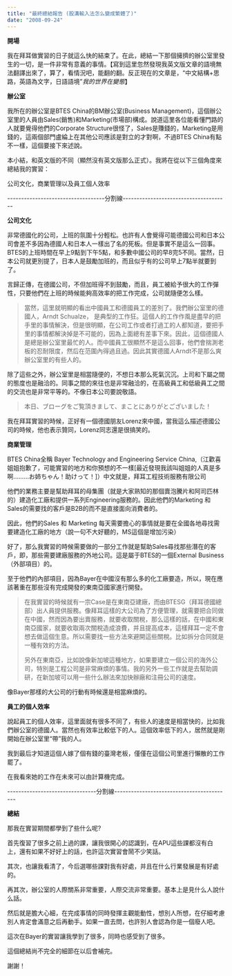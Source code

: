 ```yaml
---
title: "最終總結報告 (股溝輸入法怎么變成繁體了)"
date: "2008-09-24"
---
```


**開場**

我在拜耳做實習的日子就這么快的結束了。在此，總結一下那個擁擠的辦公室里發生的一切，是一件非常有意義的事情。【寫到這里忽然發現我英文版文章的語境無法翻譯出來了，算了，看情況吧，能翻的翻。反正現在的文章是，“中文結構+思路，英語為文字，日語語境”_我的世界在變態_】

**辦公室**

我所在的辦公室是BTES China的BM辦公室(Business Management)，這個辦公室里的人員由Sales(銷售)和Marketing(市場部)構成。說道這里各位能看懂門路的人就要覺得他們的Corporate Structure很怪了，Sales是賺錢的，Marketing是用錢的，這兩個部門盧綸上在其他公司應該是對立的才對啊，不過BTES China有點不一樣，這個要接下來述說。

本小結，和英文版的不同（顯然沒有英文版那么正式）。我將在從以下三個角度來總結我的實習：

公司文化，商業管理以及員工個人效率

\-----------------------------------分割線--------------------------------------

**公司文化**

非常德國化的公司，上班的氛圍十分輕松。也許有人會覺得可能德國公司和日本公司會差不多因為德國人和日本人一樣出了名的死板。但是事實不是這么一回事。BTES的上班時間在早上9點到下午5點，和多數中國公司的早8完5不同。當然，日本公司就更別提了，日本人是鼓勵加班的，而且似乎有的公司早上7點半就要到了。

言歸正傳，在德國公司，不但加班得不到鼓勵，而且，員工被給予很大的工作彈性，只要他們在上班的時候能夠高效率的把工作完成，公司就隨便怎么樣。

> 當然，這里就明顯的看出中國員工和德國員工的差別了。我們辦公室里的德國人，Arndt Schualze， 是典型的工作狂。這個人的工作作風是盡早的把手里的事情解決，但是很明顯，在公司工作或者打過工的人都知道，要把手里的事情都解決掉是不可能的，因為上面總有差事下來。因此，這個德國人是總是辦公室里最忙的人。而中國員工很顯然不是這么回事，他們會揣測老板的忍耐限度，然后在范圍內得過且過。因此其實德國人Arndt不是那么爽辦公室里的有些人的。

除了這些之外，辦公室里是相當隨便的，不想日本那么死氣沉沉。上司和下屬之間的態度也是融洽的。同事之間的來往也是非常融洽的，在高級員工和低級員工之間的交流也是非常平等的。不像日本公司要說敬語。

> 本日、ブローグをご覧頂きまして、まことにありがとございました！

我在拜耳實習的時候，正好有一個德國朋友Lorenz來中國，當我這么描述德國公司的時候，他也表示贊同，Lorenz同志還是很搞笑的。

**商業管理**

BTES China全稱 Bayer Technology and Engineering Service China,（江歡喜姐姐抱歉了，可能實習的地方和你預想的不一樣\[最近發現我該叫姐姐的人真是多啊………お姉ちゃん！助けって！\]）中文就是，拜耳工程技術服務有限公司

他們的業務主要是幫助拜耳的母集團（就是大家熟知的那個賣泡騰片和阿司匹林的）建造化工廠和提供一系列Engineering服務的。因此他們的Marketing 和Sales的需要找的客戶是B2B的而不是直接面向消費者的。

因此，他們的Sales 和 Marketing 每天需要擔心的事情就是要在全國各地尋找需要建造化工廠的地方（說一句不大好聽的，MS這個是增加污染）

好了，那么我實習的時候需要做的一部分工作就是幫助Sales尋找那些潛在的客戶，即，那些需要建廠服務的外地公司。這是屬于BTES的一個External Business（外部項目）的。

至于他們的內部項目，因為Bayer在中國沒有那么多的化工廠要造，所以，現在應該著重在那些沒有完成開發的東南亞國家進行開發。

> 在我實習的時候就有一宗Case是在東南亞建廠，而由BTESG（拜耳德國總部）出人員提供服務。像拜耳這樣的大公司為了方便管理，就需要把合同做在中國，然而因為要出賣服務，就要收取關稅，那么這樣的話，在中國和東南亞國家，就要收取兩次關稅造成浪費，并且提高成本，這樣拜耳一定不會想去做這個生意。所以需要找一些方法來避開這些關稅。比如拆分合同就是一種有效的方法。
> 
> 另外在東南亞，比如說像新加坡這種地方，如果要建立一個公司的海外公司，特別是工程公司是非常麻煩的事情。我的另外一些工作就是去幫助調研，在新加坡可以用一些什么辦法來加快辦廠和注冊公司的速度。

像Bayer那樣的大公司的行動有時候還是相當麻煩的。

**員工的個人效率**

說起員工的個人效率，這里面就有很多不同了，有些人的速度是相當快的，比如我們辦公室的德國人。當然也有效率比較低下的人。這個效率低下的人，居然就是剛開始在辦公室里“帶”我的人。

我到最后才知道這個人嫁了個有錢的臺灣老板，僅僅在這個公司里進行懶散的工作罷了。

在我看來她的工作在未來可以由計算機完成。

\--------------------------------分割線------------------------------------------

**總結**

那我在實習期間都學到了些什么呢?

首先復習了很多之前上過的課，讓我很開心的認識到，在APU這些課都沒有白上，還有如果不好好上的話，也許這次實習會鬧不少笑話。

其次，也讓我看清了，今后選哪些課對我有好處，并且在什么行業發展是有好處的。

再其次，辦公室的人際關系非常重要，人際交流非常重要。基本上是見什么人說什么話。

然后就是膽大心細，在完成事情的同時發揮主觀能動性，想別人所想，在仔細考慮別人肯定會滿意之后再動手。如果一直去問，也許別人會認為你是一個廢人吧。

這次在Bayer的實習讓我學到了很多，同時也感受到了很多。

這個總結尚不完全的細節在以后會補完。

謝謝！

